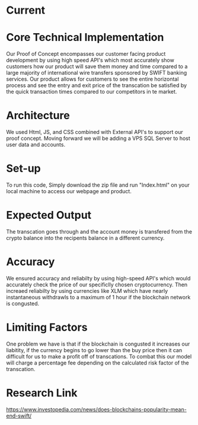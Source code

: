 # Current

# Core Technical Implementation

Our Proof of Concept encompasses our customer facing product development by using high speed API's which most accurately show customers how our product will save them money and time compared to a large majority of international wire transfers sponsored by SWIFT banking services. Our product allows for customers to see the entire horizontal process and see the entry and exit price of the transcation be satisfied by the quick transaction times compared to our competitors in te market.

# Architecture 

We used Html, JS, and CSS combined with External API's to support our proof concept. Moving forward we will be adding a VPS SQL Server to host user data and accounts.

# Set-up

To run this code, Simply download the zip file and run "Index.html" on your local machine to access our webpage and product.

# Expected Output

The transcation goes through and the account money is transfered from the crypto balance into the recipents balance in a different currency.

# Accuracy

We ensured accuracy and reliabilty by using high-speed API's which would accurately check the price of our specificlly chosen cryptocurrency. Then increaed reliabilty by using currencies like XLM which have nearly instantaneous withdrawls to a maximum of 1 hour if the blockchain network is congusted. 

# Limiting Factors

One problem we have is that if the blockchain is congusted it increases our liabitity, if the currency begins to go lower than the buy price then it can difficult for us to make a profit off of transcations. To combat this our model will charge a percentage fee depending on the calculated risk factor of the transcation.

# Research Link

https://www.investopedia.com/news/does-blockchains-popularity-mean-end-swift/
